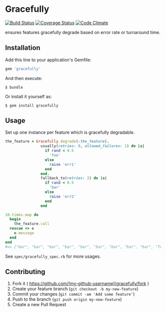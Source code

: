 # Gracefully

[![Build Status](https://travis-ci.org/crowdworks/gracefully.svg?branch=master)](https://travis-ci.org/crowdworks/gracefully)
[![Coverage Status](https://coveralls.io/repos/crowdworks/gracefully/badge.png?branch=master)](https://coveralls.io/r/crowdworks/gracefully?branch=master)
[![Code Climate](https://codeclimate.com/github/crowdworks/gracefully/badges/gpa.svg)](https://codeclimate.com/github/crowdworks/gracefully)

ensures features gracefully degrade based on error rate or turnaround time.

## Installation

Add this line to your application's Gemfile:

```ruby
gem 'gracefully'
```

And then execute:

    $ bundle

Or install it yourself as:

    $ gem install gracefully

## Usage

Set up one instance per feature which is gracefully degradable.

```ruby
the_feature = Gracefully.degrade(:the_feature).
                usually(retries: 0, allowed_failures: 1) do |a|
                  if rand < 0.5
                    'foo'
                  else
                    raise 'err1'
                  end
                end.
                fallback_to(retries: 2) do |a|
                  if rand < 0.5
                    'bar'
                  else
                    raise 'err2'
                  end
                end

10.times.map do
  begin
    the_feature.call
  rescue => e
    e.message
  end
end
#=> ["bar", "bar", "bar", "bar", "bar", "bar", "bar", "bar", "bar", "Tried to get the value of a failure"]
```

See `spec/gracefully_spec.rb` for more usages.

## Contributing

1. Fork it ( https://github.com/[my-github-username]/gracefully/fork )
2. Create your feature branch (`git checkout -b my-new-feature`)
3. Commit your changes (`git commit -am 'Add some feature'`)
4. Push to the branch (`git push origin my-new-feature`)
5. Create a new Pull Request
